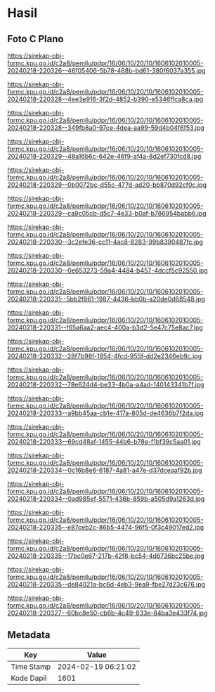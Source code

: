 # Hasil

## Foto C Plano

https://sirekap-obj-formc.kpu.go.id/c2a8/pemilu/pdpr/16/06/10/20/10/1606102010005-20240218-220326--46f05406-5b78-468b-bd61-380f6037a355.jpg

https://sirekap-obj-formc.kpu.go.id/c2a8/pemilu/pdpr/16/06/10/20/10/1606102010005-20240218-220328--4ee3e916-3f2d-4852-b390-e5346ffca8ca.jpg

https://sirekap-obj-formc.kpu.go.id/c2a8/pemilu/pdpr/16/06/10/20/10/1606102010005-20240218-220328--349fb8a0-97ce-4dea-aa99-59d4b04f6f53.jpg

https://sirekap-obj-formc.kpu.go.id/c2a8/pemilu/pdpr/16/06/10/20/10/1606102010005-20240218-220329--48a16b6c-642e-46f9-af4a-8d2ef730fcd8.jpg

https://sirekap-obj-formc.kpu.go.id/c2a8/pemilu/pdpr/16/06/10/20/10/1606102010005-20240218-220329--0b0072bc-d55c-477d-ad20-bb870d92cf0c.jpg

https://sirekap-obj-formc.kpu.go.id/c2a8/pemilu/pdpr/16/06/10/20/10/1606102010005-20240218-220329--ca9c05cb-d5c7-4e33-b0af-b786954babb6.jpg

https://sirekap-obj-formc.kpu.go.id/c2a8/pemilu/pdpr/16/06/10/20/10/1606102010005-20240218-220330--3c2efe36-cc11-4ac8-8283-99b8390487fc.jpg

https://sirekap-obj-formc.kpu.go.id/c2a8/pemilu/pdpr/16/06/10/20/10/1606102010005-20240218-220330--0e653273-59a4-4484-b457-4dccf5c92550.jpg

https://sirekap-obj-formc.kpu.go.id/c2a8/pemilu/pdpr/16/06/10/20/10/1606102010005-20240218-220331--5bb2f861-1987-4436-bb0b-a20de0d68548.jpg

https://sirekap-obj-formc.kpu.go.id/c2a8/pemilu/pdpr/16/06/10/20/10/1606102010005-20240218-220331--f65a6aa2-aec4-400a-b3d2-5e47c75e8ac7.jpg

https://sirekap-obj-formc.kpu.go.id/c2a8/pemilu/pdpr/16/06/10/20/10/1606102010005-20240218-220332--28f7b98f-1854-4fcd-955f-dd2e2346eb9c.jpg

https://sirekap-obj-formc.kpu.go.id/c2a8/pemilu/pdpr/16/06/10/20/10/1606102010005-20240218-220332--78e624d4-be33-4b0a-a4ad-140143341b7f.jpg

https://sirekap-obj-formc.kpu.go.id/c2a8/pemilu/pdpr/16/06/10/20/10/1606102010005-20240218-220333--a9bb45aa-cb1e-417a-805d-de4636b7f2da.jpg

https://sirekap-obj-formc.kpu.go.id/c2a8/pemilu/pdpr/16/06/10/20/10/1606102010005-20240218-220333--69cd48af-1455-44b6-b78e-f1bf39c5aa01.jpg

https://sirekap-obj-formc.kpu.go.id/c2a8/pemilu/pdpr/16/06/10/20/10/1606102010005-20240218-220334--0c16b8e6-6187-4a81-a47e-d37dceaaf92b.jpg

https://sirekap-obj-formc.kpu.go.id/c2a8/pemilu/pdpr/16/06/10/20/10/1606102010005-20240218-220334--0ad985ef-5571-436b-859b-a505d9a1263d.jpg

https://sirekap-obj-formc.kpu.go.id/c2a8/pemilu/pdpr/16/06/10/20/10/1606102010005-20240218-220335--e87ceb2c-86b5-4474-96f5-0f3c49017ed2.jpg

https://sirekap-obj-formc.kpu.go.id/c2a8/pemilu/pdpr/16/06/10/20/10/1606102010005-20240218-220335--17bc0e67-217b-42f8-bc54-4d6736bc25be.jpg

https://sirekap-obj-formc.kpu.go.id/c2a8/pemilu/pdpr/16/06/10/20/10/1606102010005-20240218-220335--de84021a-bc6d-4eb3-9ea9-fbe27d23c676.jpg

https://sirekap-obj-formc.kpu.go.id/c2a8/pemilu/pdpr/16/06/10/20/10/1606102010005-20240218-220327--60bc8e50-cb6b-4c49-833e-84ba3e433f74.jpg


## Metadata

| Key        | Value               |
| ---------- | ------------------- |
| Time Stamp | 2024-02-19 06:21:02 |
| Kode Dapil | 1601                |



